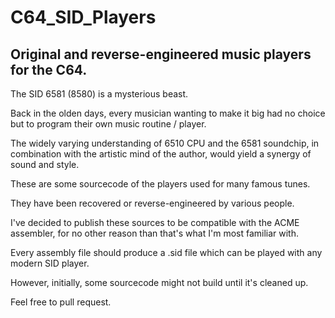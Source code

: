 # C64_SID_Players

## Original and reverse-engineered music players for the C64.

The SID 6581 (8580) is a mysterious beast.

Back in the olden days, every musician wanting to make it big had no choice but to program their own music routine / player.

The widely varying understanding of 6510 CPU and the 6581 soundchip, in combination with the artistic mind of the author, would yield a synergy of sound and style.

These are some sourcecode of the players used for many famous tunes.

They have been recovered or reverse-engineered by various people.

I've decided to publish these sources to be compatible with the ACME assembler, for no other reason than that's what I'm most familiar with.

Every assembly file should produce a .sid file which can be played with any modern SID player.

However, initially, some sourcecode might not build until it's cleaned up.

Feel free to pull request.
